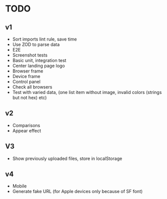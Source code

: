 # TODO

## v1

- Sort imports lint rule, save time
- Use ZOD to parse data
- E2E
- Screenshot tests
- Basic unit, integration test
- Center landing page logo
- Browser frame
- Device frame
- Control panel
- Check all browsers
- Test with varied data, (one list item without image, invalid colors (strings but not hex) etc)

## v2

- Comparisons
- Appear effect

## V3

- Show previously uploaded files, store in localStorage

## v4

- Mobile
- Generate fake URL (for Apple devices only because of SF font)

